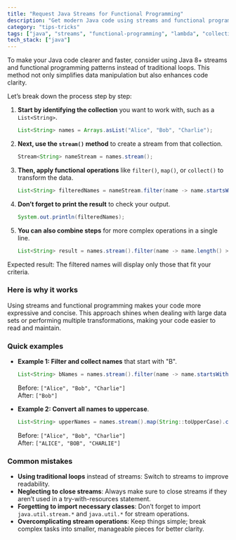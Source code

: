 ```yaml
---
title: "Request Java Streams for Functional Programming"
description: "Get modern Java code using streams and functional programming patterns"
category: "tips-tricks"
tags: ["java", "streams", "functional-programming", "lambda", "collections"]
tech_stack: ["java"]
---
```


To make your Java code clearer and faster, consider using Java 8+ streams and functional programming patterns instead of traditional loops. This method not only simplifies data manipulation but also enhances code clarity.

Let’s break down the process step by step:

1. **Start by identifying the collection** you want to work with, such as a `List<String>`.
   ```java
   List<String> names = Arrays.asList("Alice", "Bob", "Charlie");
   ```

2. **Next, use the `stream()` method** to create a stream from that collection.
   ```java
   Stream<String> nameStream = names.stream();
   ```

3. **Then, apply functional operations** like `filter()`, `map()`, or `collect()` to transform the data.
   ```java
   List<String> filteredNames = nameStream.filter(name -> name.startsWith("A")).collect(Collectors.toList());
   ```

4. **Don’t forget to print the result** to check your output.
   ```java
   System.out.println(filteredNames);
   ```

5. **You can also combine steps** for more complex operations in a single line.
   ```java
   List<String> result = names.stream().filter(name -> name.length() > 3).map(String::toUpperCase).collect(Collectors.toList());
   ```

Expected result: The filtered names will display only those that fit your criteria.

### Here is why it works
Using streams and functional programming makes your code more expressive and concise. This approach shines when dealing with large data sets or performing multiple transformations, making your code easier to read and maintain.

### Quick examples
- **Example 1: Filter and collect names** that start with "B".
  ```java
  List<String> bNames = names.stream().filter(name -> name.startsWith("B")).collect(Collectors.toList());
  ```
  Before: `["Alice", "Bob", "Charlie"]`  
  After: `["Bob"]`

- **Example 2: Convert all names to uppercase**.
  ```java
  List<String> upperNames = names.stream().map(String::toUpperCase).collect(Collectors.toList());
  ```
  Before: `["Alice", "Bob", "Charlie"]`  
  After: `["ALICE", "BOB", "CHARLIE"]`

### Common mistakes
- **Using traditional loops** instead of streams: Switch to streams to improve readability.
- **Neglecting to close streams**: Always make sure to close streams if they aren’t used in a try-with-resources statement.
- **Forgetting to import necessary classes**: Don’t forget to import `java.util.stream.*` and `java.util.*` for stream operations.
- **Overcomplicating stream operations**: Keep things simple; break complex tasks into smaller, manageable pieces for better clarity.